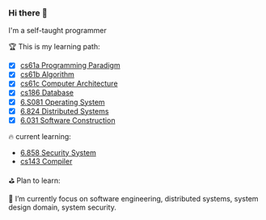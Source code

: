 ### Hi there 👋
I'm a self-taught programmer

🏆 This is my learning path:

- [x] [cs61a Programming Paradigm](https://github.com/hexinatgithub/sicp-python3)
- [x] [cs61b Algorithm](https://inst.eecs.berkeley.edu/~cs61b/sp22/)
- [x] [cs61c Computer Architecture](https://github.com/hexinatgithub/cs61c)
- [x] [cs186 Database](https://github.com/hexinatgithub/fa19-moocbase)
- [x] [6.S081 Operating System](https://github.com/hexinatgithub/6.S081)
- [x] [6.824 Distributed Systems](https://github.com/hexinatgithub/6.824-2022)
- [x] [6.031 Software Construction](https://github.com/hexinatgithub/6.005)

🔥 current learning:
- [6.858 Security System](https://css.csail.mit.edu/6.858/2022/)
- [cs143 Compiler](https://github.com/hexinatgithub/stanford-compilers-coursework)

⛳️ Plan to learn:

🌱 I’m currently focus on software engineering, distributed systems, system design domain, system security.

<!--
**hexinatgithub/hexinatgithub** is a ✨ _special_ ✨ repository because its `README.md` (this file) appears on your GitHub profile.

Here are some ideas to get you started:

- 🔭 I’m currently working on ...
- 🌱 I’m currently learning ...
- 👯 I’m looking to collaborate on ...
- 🤔 I’m looking for help with ...
- 💬 Ask me about ...
- 📫 How to reach me: ...
- 😄 Pronouns: ...
- ⚡ Fun fact: ...
-->
